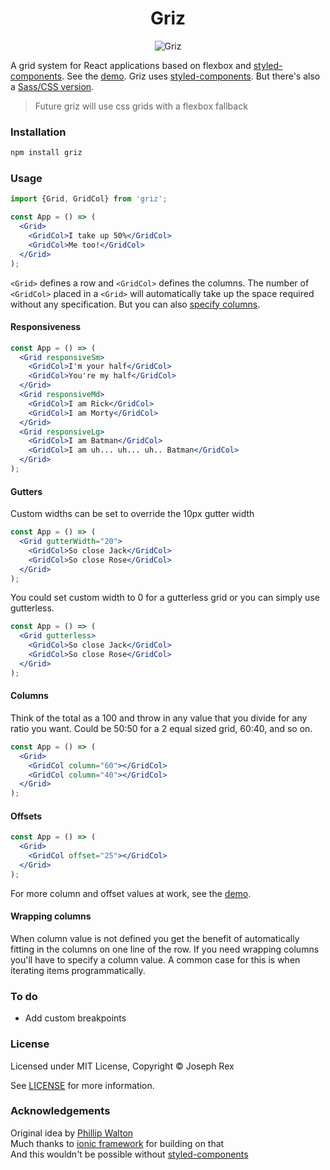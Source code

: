 <h1 align="center">
  Griz
</h1>

<div align="center">

![Griz](https://cdn.rawgit.com/josephrexme/griz/66796439/griz.png)

</div>

A grid system for React applications based on flexbox and [styled-components](https://www.styled-components.com). See the [demo](https://josephrexme.github.io/griz/). Griz uses [styled-components](https://www.styled-components.com). But there's also a [Sass/CSS version](https://gist.github.com/josephrexme/e71e5502b09b5421084f32dcdce8247a).

> Future griz will use css grids with a flexbox fallback

### Installation

```sh
npm install griz
```

### Usage
```jsx
import {Grid, GridCol} from 'griz';

const App = () => (
  <Grid>
    <GridCol>I take up 50%</GridCol>
    <GridCol>Me too!</GridCol>
  </Grid>
);
```
`<Grid>` defines a row and `<GridCol>` defines the columns. The number of `<GridCol>` placed in a `<Grid>` will automatically take up the space required without any specification. But you can also [specify columns](#columns).

#### Responsiveness
```jsx
const App = () => (
  <Grid responsiveSm>
    <GridCol>I'm your half</GridCol>
    <GridCol>You're my half</GridCol>
  </Grid>
  <Grid responsiveMd>
    <GridCol>I am Rick</GridCol>
    <GridCol>I am Morty</GridCol>
  </Grid>
  <Grid responsiveLg>
    <GridCol>I am Batman</GridCol>
    <GridCol>I am uh... uh... uh.. Batman</GridCol>
  </Grid>
);
```

#### Gutters
Custom widths can be set to override the 10px gutter width
```jsx
const App = () => (
  <Grid gutterWidth="20">
    <GridCol>So close Jack</GridCol>
    <GridCol>So close Rose</GridCol>
  </Grid>
);
```
You could set custom width to 0 for a gutterless grid or you can simply use gutterless.
```jsx
const App = () => (
  <Grid gutterless>
    <GridCol>So close Jack</GridCol>
    <GridCol>So close Rose</GridCol>
  </Grid>
);
```

#### Columns
Think of the total as a 100 and throw in any value that you divide for any ratio you want. Could be 50:50 for a 2 equal sized grid, 60:40, and so on.
```jsx
const App = () => (
  <Grid>
    <GridCol column="60"></GridCol>
    <GridCol column="40"></GridCol>
  </Grid>
);
```

#### Offsets
```jsx
const App = () => (
  <Grid>
    <GridCol offset="25"></GridCol>
  </Grid>
);
```
For more column and offset values at work, see the [demo](https://josephrexme.github.io/griz/).

#### Wrapping columns
When column value is not defined you get the benefit of automatically fitting in the columns on one line of the row. If you need wrapping columns you'll have to specify a column value. A common case for this is when iterating items programmatically.

### To do
- Add custom breakpoints

### License
Licensed under MIT License, Copyright © Joseph Rex

See [LICENSE](https://github.com/josephrexme/griz/blob/master/LICENSE) for more information.

### Acknowledgements
Original idea by [Phillip Walton](http://philipwalton.github.io/solved-by-flexbox/demos/grids/)<br>
Much thanks to [ionic framework](http://ionicframework.com/docs/components/#grid) for building on that<br>
And this wouldn't be possible without [styled-components](https://www.styled-components.com)
